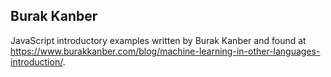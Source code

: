 ## Burak Kanber
JavaScript introductory examples written by Burak Kanber and found at https://www.burakkanber.com/blog/machine-learning-in-other-languages-introduction/.
